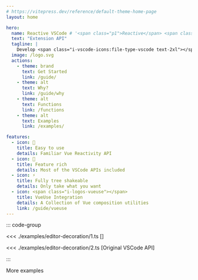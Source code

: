 ```yaml
---
# https://vitepress.dev/reference/default-theme-home-page
layout: home

hero:
  name: Reactive VSCode # '<span class="p1">Reactive</span> <span class="p2">VSCode</span>'
  text: "Extension API"
  tagline: |
    Develop <span class="i-vscode-icons:file-type-vscode text-2xl"></span> <span class="text-vscode">Extension</span> with <span class="i-vscode-icons:file-type-vue text-2xl"></span> <span class="text-reactive">Composition</span> API
  image: /logo.svg
  actions:
    - theme: brand
      text: Get Started
      link: /guide/
    - theme: alt
      text: Why?
      link: /guide/why
    - theme: alt
      text: Functions
      link: /functions
    - theme: alt
      text: Examples
      link: /examples/

features:
  - icon: 🚀
    title: Easy to use
    details: Familiar Vue Reactivity API
  - icon: 🦾
    title: Feature rich
    details: Most of the VSCode APIs included
  - icon: ⚡
    title: Fully tree shakeable
    details: Only take what you want
  - icon: <span class="i-logos-vueuse"></span>
    title: VueUse Integration
    details: A Collection of Vue composition utilities
    link: /guide/vueuse
---
```


<script setup>
import { withBase } from 'vitepress'
</script>

<div class="relative min-h-220">

::: code-group

<<< ./examples/editor-decoration/1.ts [<ReactiveVscode2 />]

<<< ./examples/editor-decoration/2.ts [Original VSCode API]

:::

<div class="absolute top-4 text-sm right-6 op-80 hidden sm:block">
<a :href="withBase('examples/index.html')" style="text-decoration: none">
<span class="i-carbon-launch mb-.5"></span> More examples
</a>
</div>

</div>

